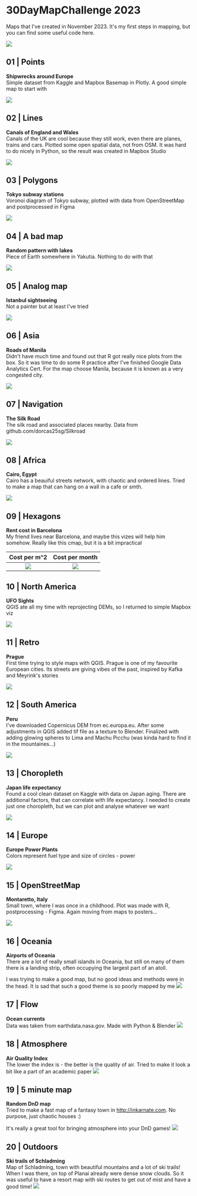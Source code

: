 # 30DayMapChallenge 2023

Maps that I've created in November 2023. It's my first steps in mapping, but you can find some useful code here.

![](images/Plan.jpg)

## 01 \| Points

**Shipwrecks around Europe**\
Simple dataset from Kaggle and Mapbox Basemap in Plotly. A good simple map to start with


![](images/Day1.png)

## 02 \| Lines

**Canals of England and Wales** \
Canals of the UK are cool because they still work, even there are planes, trains and cars. Plotted some open spatial data, not from OSM. It was hard to do nicely in Python, so the result was created in Mapbox Studio

![](images/Day2.png)

## 03 \| Polygons

**Tokyo subway stations** \
Voronoi diagram of Tokyo subway, plotted with data from OpenStreetMap and postprocessed in Figma

![](images/Day3.png)

## 04 \| A bad map

**Random pattern with lakes** \
Piece of Earth somewhere in Yakutia. Nothing to do with that

![](images/Day4.png)

## 05 \| Analog map

**Istanbul sightseeing** \
Not a painter but at least I've tried

![](images/Day5.jpg)

## 06 \| Asia

**Roads of Manila** \
Didn't have much time and found out that R got really nice plots from the box. So it was time to do some R practice after I've finished Google Data Analytics Cert. For the map choose Manila, because it is known as a very congested city.

![](images/Day6.png)

## 07 \| Navigation

**The Silk Road** \
The silk road and associated places nearby. Data from github.com/dorcas25sg/Silkroad

![](images/Day7.png)

## 08 \| Africa

**Cairo, Egypt** \
Cairo has a beauiful streets network, with chaotic and ordered lines. Tried to make a map that can hang on a wall in a cafe or smth.

![](images/Day8.png)

## 09 \| Hexagons

**Rent cost in Barcelona** \
My friend lives near Barcelona, and maybe this vizes will help him somehow. Really like this cmap, but it is a bit impractical

Cost per m^2               |  Cost per month
:-------------------------:|:-------------------------:
![](images/Day9-1.gif)   |  ![](images/Day9-2.gif)

## 10 \| North America

**UFO Sights** \
QGIS ate all my time with reprojecting DEMs, so I returned to simple Mapbox viz

![](images/Day10.png)

## 11 \| Retro

**Prague** \
First time trying to style maps with QGIS. Prague is one of my favourite European cities. Its streets are giving vibes of the past, inspired by Kafka and Meyrink's stories

![](images/Day11.jpeg)

## 12 \| South America

**Peru** \
I've downloaded Copernicus DEM from ec.europa.eu. After some adjustments in QGIS added tif file as a texture to Blender. Finalized with adding glowing spheres to Lima and Machu Picchu (was kinda hard to find it in the mountaines...)

![](images/Day12.png)

## 13 \| Choropleth

**Japan life expectancy** \
Found a cool clean dataset on Kaggle with data on Japan aging. There are additional factors, that can correlate with life expectancy. I needed to create just one choropleth, but we can plot and analyse whatever we want

![](images/Day13.png)

## 14 \| Europe

**Europe Power Plants** \
Colors represent fuel type and size of circles - power

![](images/Day14.png)

## 15 \| OpenStreetMap

**Montaretto, Italy** \
Small town, where I was once in a childhood. Plot was made with R, postprocessing - Figma. Again moving from maps to posters...

![](images/Day15.png)


## 16 \| Oceania

**Airports of Oceania** \
There are a lot of really small islands in Oceania, but still on many of them there is a landing strip, often occupying the largest part of an atoll.

I was trying to make a good map, but no good ideas and methods were in the head. It is sad that such a good theme is so poorly mapped by me
![](images/Day16.png)

## 17 \| Flow

**Ocean currents** \
Data was taken from earthdata.nasa.gov. Made with Python & Blender
![](images/Day17.png)

## 18 \| Atmosphere

**Air Quality Index** \
The lower the index is - the better is the quality of air. Tried to make it look a bit like a part of an academic paper
![](images/Day18.png)

## 19 \| 5 minute map

**Random DnD map** \
Tried to make a fast map of a fantasy town in http://inkarnate.com. No purpose,  just chaotic houses :)

It's really a great tool for bringing atmosphere into your DnD games!
![](images/Day19.jpg)

## 20 \| Outdoors

**Ski trails of Schladming** \
Map of Schladming, town with beautiful mountains and a lot of ski trails! 
When I was there, on top of Planai already were dense snow clouds. So it was useful to have a resort map with ski routes to get out of mist and have a good time!
![](images/Day20.png)
